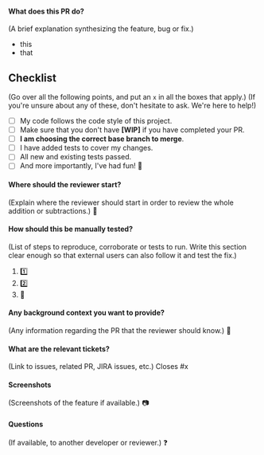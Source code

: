 #### What does this PR do?
(A brief explanation synthesizing the feature, bug or fix.)
- this
- that

## Checklist

(Go over all the following points, and put an `x` in all the boxes that apply.)
(If you're unsure about any of these, don't hesitate to ask. We're here to help!)

- [ ] My code follows the code style of this project.
- [ ] Make sure that you don't have **[WIP]** if you have completed your PR.
- [ ] **I am choosing the correct base branch to merge**. 
- [ ] I have added tests to cover my changes.
- [ ] All new and existing tests passed.
- [ ] And more importantly, I've had fun! :beer:

#### Where should the reviewer start?
(Explain where the reviewer should start in order to review the whole addition or subtractions.)
:checkered_flag:

#### How should this be manually tested?
(List of steps to reproduce, corroborate or tests to run. Write this section clear enough so that external users can also follow it and test the fix.)
1. :one:
2. :two:
3. :tada:

#### Any background context you want to provide?
(Any information regarding the PR that the reviewer should know.)
:construction:

#### What are the relevant tickets?
(Link to issues, related PR, JIRA issues, etc.)
Closes #x

#### Screenshots
(Screenshots of the feature if available.)
:camera:

#### Questions
(If available, to another developer or reviewer.)
:question:
